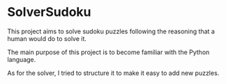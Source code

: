 # SolverSudoku
This project aims to solve sudoku puzzles following the reasoning that a human would do to solve it.

The main purpose of this project is to become familiar with the Python language.

As for the solver, I tried to structure it to make it easy to add new puzzles.
